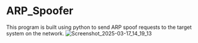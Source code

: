 # ARP_Spoofer
This program is built using python to send ARP spoof requests to the target system on the network.
![Screenshot_2025-03-17_14_19_13](https://github.com/user-attachments/assets/755dfb35-1875-4552-879d-1edd997eb118)
